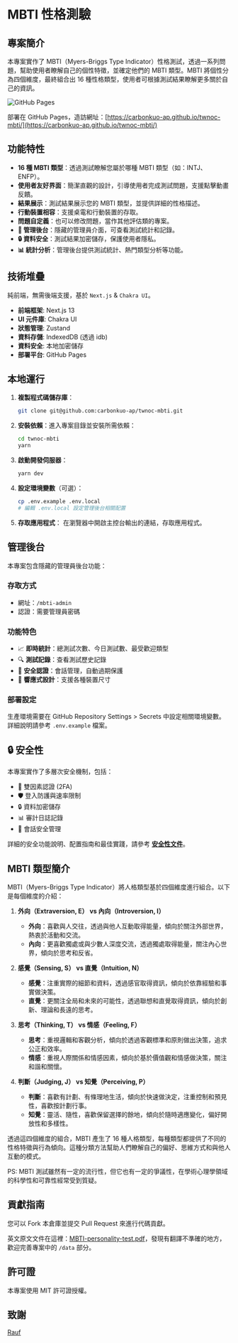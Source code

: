 # MBTI 性格測驗

## 專案簡介

本專案實作了 MBTI（Myers-Briggs Type Indicator）性格測試，透過一系列問題，幫助使用者瞭解自己的個性特徵，並確定他們的 MBTI 類型。MBTI 將個性分為四個維度，最終組合出 16 種性格類型，使用者可根據測試結果瞭解更多關於自己的資訊。

![GitHub Pages](https://img.shields.io/badge/GitHub%20Pages-Deployed-brightgreen)

部署在 GitHub Pages，造訪網址：[https://carbonkuo-ap.github.io/twnoc-mbti/](https://carbonkuo-ap.github.io/twnoc-mbti/)

## 功能特性

- **16 種 MBTI 類型**：透過測試瞭解您屬於哪種 MBTI 類型（如：INTJ、ENFP）。
- **使用者友好界面**：簡潔直觀的設計，引導使用者完成測試問題，支援點擊動畫反饋。
- **結果展示**：測試結果展示您的 MBTI 類型，並提供詳細的性格描述。
- **行動裝置相容**：支援桌電和行動裝置的存取。
- **問題自定義**：也可以修改問題，當作其他評估類的專案。
- **🔐 管理後台**：隱藏的管理員介面，可查看測試統計和記錄。
- **🔒 資料安全**：測試結果加密儲存，保護使用者隱私。
- **📊 統計分析**：管理後台提供測試統計、熱門類型分析等功能。

## 技術堆疊

純前端，無需後端支援，基於 `Next.js` & `Chakra UI`。

- **前端框架**: Next.js 13
- **UI 元件庫**: Chakra UI
- **狀態管理**: Zustand
- **資料存儲**: IndexedDB (透過 idb)
- **資料安全**: 本地加密儲存
- **部署平台**: GitHub Pages

## 本地運行

1. **複製程式碼儲存庫**：

   ```bash
   git clone git@github.com:carbonkuo-ap/twnoc-mbti.git
   ```

2. **安裝依賴**：進入專案目錄並安裝所需依賴：

   ```bash
   cd twnoc-mbti
   yarn
   ```

3. **啟動開發伺服器**：

   ```bash
   yarn dev
   ```

4. **設定環境變數**（可選）：

   ```bash
   cp .env.example .env.local
   # 編輯 .env.local 設定管理後台相關配置
   ```

5. **存取應用程式**：
   在瀏覽器中開啟主控台輸出的連結，存取應用程式。

## 管理後台

本專案包含隱藏的管理員後台功能：

### 存取方式

- 網址：`/mbti-admin`
- 認證：需要管理員密碼

### 功能特色

- 📈 **即時統計**：總測試次數、今日測試數、最受歡迎類型
- 🔍 **測試記錄**：查看測試歷史記錄
- 🔐 **安全認證**：會話管理，自動過期保護
- 📱 **響應式設計**：支援各種裝置尺寸

### 部署設定

生產環境需要在 GitHub Repository Settings > Secrets 中設定相關環境變數。詳細說明請參考 `.env.example` 檔案。

## 🔒 安全性

本專案實作了多層次安全機制，包括：
- 🔐 雙因素認證 (2FA)
- 🛡️ 登入防護與速率限制
- 🔒 資料加密儲存
- 📊 審計日誌記錄
- 🚨 會話安全管理

詳細的安全功能說明、配置指南和最佳實踐，請參考 **[安全性文件](docs/SECURITY.md)**。

## MBTI 類型簡介

MBTI（Myers-Briggs Type Indicator）將人格類型基於四個維度進行組合。以下是每個維度的介紹：

1. **外向（Extraversion, E） vs 內向（Introversion, I）**

   - **外向**：喜歡與人交往，透過與他人互動取得能量，傾向於關注外部世界，熱衷於活動和交流。
   - **內向**：更喜歡獨處或與少數人深度交流，透過獨處取得能量，關注內心世界，傾向於思考和反省。

2. **感覺（Sensing, S） vs 直覺（Intuition, N）**

   - **感覺**：注重實際的細節和資料，透過感官取得資訊，傾向於依靠經驗和事實做決策。
   - **直覺**：更關注全局和未來的可能性，透過聯想和直覺取得資訊，傾向於創新、理論和長遠的思考。

3. **思考（Thinking, T） vs 情感（Feeling, F）**

   - **思考**：重視邏輯和客觀分析，傾向於透過客觀標準和原則做出決策，追求公正和效率。
   - **情感**：重視人際關係和情感因素，傾向於基於價值觀和情感做決策，關注和諧和關懷。

4. **判斷（Judging, J） vs 知覺（Perceiving, P）**
   - **判斷**：喜歡有計劃、有條理地生活，傾向於快速做決定，注重控制和預見性，喜歡按計劃行事。
   - **知覺**：靈活、隨性，喜歡保留選擇的餘地，傾向於隨時適應變化，偏好開放性和多樣性。

透過這四個維度的組合，MBTI 產生了 16 種人格類型，每種類型都提供了不同的性格特徵與行為傾向。這種分類方法幫助人們瞭解自己的偏好、思維方式和與他人互動的模式。

PS: MBTI 測試雖然有一定的流行性，但它也有一定的爭議性，在學術心理學領域的科學性和可靠性經常受到質疑。

## 貢獻指南

您可以 Fork 本倉庫並提交 Pull Request 來進行代碼貢獻。

英文原文文件在這裡：[MBTI-personality-test.pdf](./public/MBTI-personality-test.pdf)，發現有翻譯不準確的地方，歡迎完善專案中的 `/data` 部分。

## 許可證

本專案使用 MIT 許可證授權。

## 致謝

[Rauf](https://github.com/rauf-21)
